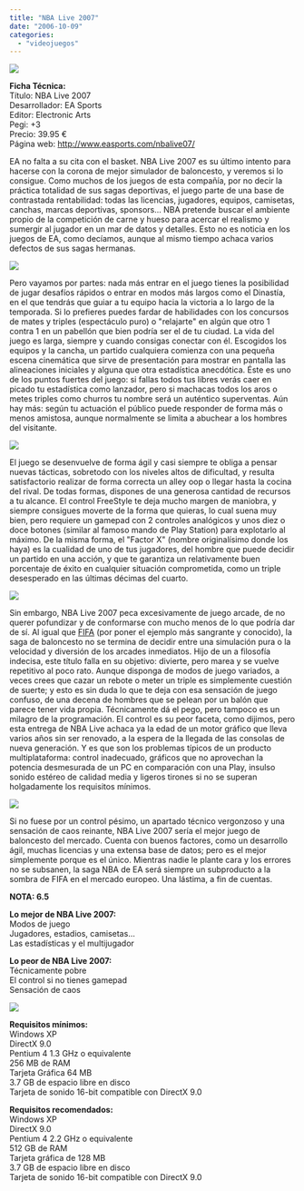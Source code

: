 ```yaml
---
title: "NBA Live 2007"
date: "2006-10-09"
categories: 
  - "videojuegos"
---
```


![](images/nba-07.jpg)

**Ficha Técnica:**  
Título: NBA Live 2007  
Desarrollador: EA Sports  
Editor: Electronic Arts  
Pegi: +3  
Precio: 39.95 €  
Página web: http://www.easports.com/nbalive07/

EA no falta a su cita con el basket. NBA Live 2007 es su último intento para hacerse con la corona de mejor simulador de baloncesto, y veremos si lo consigue. Como muchos de los juegos de esta compañía, por no decir la práctica totalidad de sus sagas deportivas, el juego parte de una base de contrastada rentabilidad: todas las licencias, jugadores, equipos, camisetas, canchas, marcas deportivas, sponsors... NBA pretende buscar el ambiente propio de la competición de carne y hueso para acercar el realismo y sumergir al jugador en un mar de datos y detalles. Esto no es noticia en los juegos de EA, como decíamos, aunque al mismo tiempo achaca varios defectos de sus sagas hermanas.

![](images/nba-07-1.jpg)

Pero vayamos por partes: nada más entrar en el juego tienes la posibilidad de jugar desafíos rápidos o entrar en modos más largos como el Dinastía, en el que tendrás que guiar a tu equipo hacia la victoria a lo largo de la temporada. Si lo prefieres puedes fardar de habilidades con los concursos de mates y triples (espectáculo puro) o "relajarte" en algún que otro 1 contra 1 en un pabellón que bien podría ser el de tu ciudad. La vida del juego es larga, siempre y cuando consigas conectar con él. Escogidos los equipos y la cancha, un partido cualquiera comienza con una pequeña escena cinemática que sirve de presentación para mostrar en pantalla las alineaciones iniciales y alguna que otra estadística anecdótica. Éste es uno de los puntos fuertes del juego: si fallas todos tus libres verás caer en picado tu estadística como lanzador, pero si machacas todos los aros o metes triples como churros tu nombre será un auténtico superventas. Aún hay más: según tu actuación el público puede responder de forma más o menos amistosa, aunque normalmente se limita a abuchear a los hombres del visitante.

![](images/nba-07-3.jpg)

El juego se desenvuelve de forma ágil y casi siempre te obliga a pensar nuevas tácticas, sobretodo con los niveles altos de dificultad, y resulta satisfactorio realizar de forma correcta un alley oop o llegar hasta la cocina del rival. De todas formas, dispones de una generosa cantidad de recursos a tu alcance. El control FreeStyle te deja mucho margen de maniobra, y siempre consigues moverte de la forma que quieras, lo cual suena muy bien, pero requiere un gamepad con 2 controles analógicos y unos diez o doce botones (similar al famoso mando de Play Station) para explotarlo al máximo. De la misma forma, el "Factor X" (nombre originalísimo donde los haya) es la cualidad de uno de tus jugadores, del hombre que puede decidir un partido en una acción, y que te garantiza un relativamente buen porcentaje de éxito en cualquier situación comprometida, como un triple desesperado en las últimas décimas del cuarto.

![](images/nba-07-4.jpg)

Sin embargo, NBA Live 2007 peca excesivamente de juego arcade, de no querer pofundizar y de conformarse con mucho menos de lo que podría dar de sí. Al igual que [FIFA](../../../2006/10/fifa-07/) (por poner el ejemplo más sangrante y conocido), la saga de baloncesto no se termina de decidir entre una simulación pura o la velocidad y diversión de los arcades inmediatos. Hijo de un a filosofía indecisa, este título falla en su objetivo: divierte, pero marea y se vuelve repetitivo al poco rato. Aunque disponga de modos de juego variados, a veces crees que cazar un rebote o meter un triple es simplemente cuestión de suerte; y esto es sin duda lo que te deja con esa sensación de juego confuso, de una decena de hombres que se pelean por un balón que parece tener vida propia. Técnicamente dá el pego, pero tampoco es un milagro de la programación. El control es su peor faceta, como dijimos, pero esta entrega de NBA Live achaca ya la edad de un motor gráfico que lleva varios años sin ser renovado, a la espera de la llegada de las consolas de nueva generación. Y es que son los problemas típicos de un producto multiplataforma: control inadecuado, gráficos que no aprovechan la potencia desmesurada de un PC en comparación con una Play, insulso sonido estéreo de calidad media y ligeros tirones si no se superan holgadamente los requisitos mínimos.

![](images/nba-07-5.jpg)

Si no fuese por un control pésimo, un apartado técnico vergonzoso y una sensación de caos reinante, NBA Live 2007 sería el mejor juego de baloncesto del mercado. Cuenta con buenos factores, como un desarrollo ágil, muchas licencias y una extensa base de datos; pero es el mejor simplemente porque es el único. Mientras nadie le plante cara y los errores no se subsanen, la saga NBA de EA será siempre un subproducto a la sombra de FIFA en el mercado europeo. Una lástima, a fin de cuentas.

**NOTA: 6.5**

**Lo mejor de NBA Live 2007:**  
Modos de juego  
Jugadores, estadios, camisetas...  
Las estadísticas y el multijugador

**Lo peor de NBA Live 2007:**  
Técnicamente pobre  
El control si no tienes gamepad  
Sensación de caos

![](images/nba-07-2.jpg)

**Requisitos mínimos:**  
Windows XP  
DirectX 9.0  
Pentium 4 1.3 GHz o equivalente  
256 MB de RAM  
Tarjeta Gráfica 64 MB  
3.7 GB de espacio libre en disco  
Tarjeta de sonido 16-bit compatible con DirectX 9.0

**Requisitos recomendados:**  
Windows XP  
DirectX 9.0  
Pentium 4 2.2 GHz o equivalente  
512 GB de RAM  
Tarjeta gráfica de 128 MB  
3.7 GB de espacio libre en disco  
Tarjeta de sonido 16-bit compatible con DirectX 9.0